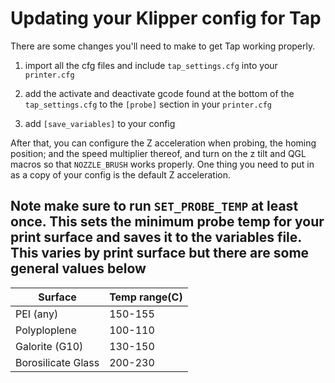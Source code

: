 # Updating your Klipper config for Tap

There are some changes you'll need to make to get Tap working properly.

1. import all the cfg files and include `tap_settings.cfg` into your `printer.cfg`

2. add the activate and deactivate gcode found at the bottom of the `tap_settings.cfg` to the `[probe]` section in your `printer.cfg`

3. add `[save_variables]` to your config

After that, you can configure the Z acceleration when probing, the homing position; and the speed multiplier thereof, and turn on the z tilt and QGL macros so that `NOZZLE_BRUSH` works properly. One thing you need to put in as a copy of your config is the default Z acceleration.

## Note make sure to run `SET_PROBE_TEMP` at least once. This sets the minimum probe temp for your print surface and saves it to the variables file. This varies by print surface but there are some general values below

|Surface|Temp range(C)|
|--|--|
|PEI (any)|150-155|
|Polyploplene|100-110|
|Galorite (G10)|130-150|
|Borosilicate Glass|200-230|

